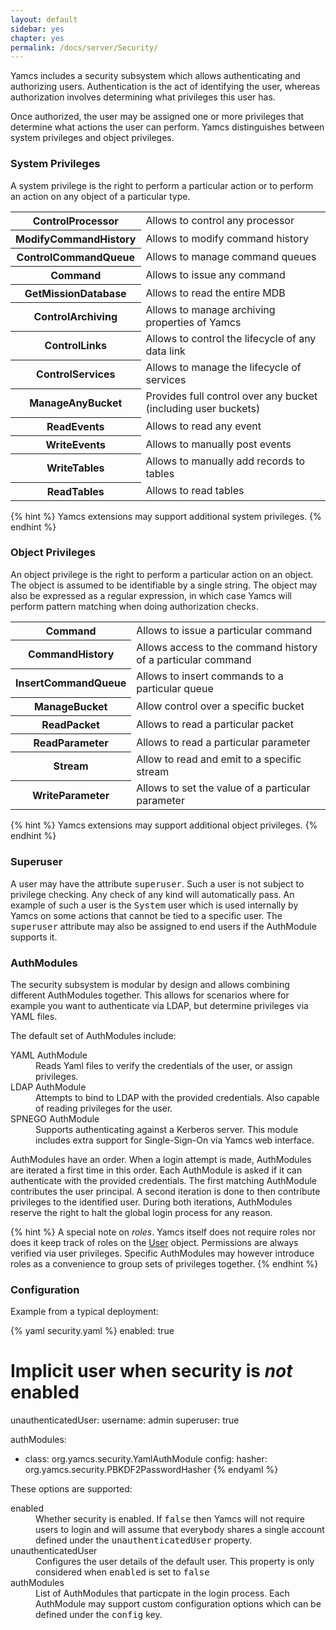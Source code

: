 ```yaml
---
layout: default
sidebar: yes
chapter: yes
permalink: /docs/server/Security/
---
```


Yamcs includes a security subsystem which allows authenticating and authorizing users. Authentication is the act of identifying the user, whereas authorization involves determining what privileges this user has.

Once authorized, the user may be assigned one or more privileges that determine what actions the user can perform. Yamcs distinguishes between system privileges and object privileges.

### System Privileges
A system privilege is the right to perform a particular action or to perform an action on any object of a particular type.

<table class="inline">
  <tr>
  	<th class="code">ControlProcessor</th>
  	<td>Allows to control any processor</td>
  </tr>
  <tr>
    <th class="code">ModifyCommandHistory</th>
    <td>Allows to modify command history</td>
  </tr>
  <tr>
    <th class="code">ControlCommandQueue</th>
    <td>Allows to manage command queues</td>
  </tr>
  <tr>
    <th class="code">Command</th>
    <td>Allows to issue any command</td>
  </tr>
  <tr>
    <th class="code">GetMissionDatabase</th>
    <td>Allows to read the entire MDB</td>
  </tr>
  <tr>
    <th class="code">ControlArchiving</th>
    <td>Allows to manage archiving properties of Yamcs</td>
  </tr>
  <tr>
    <th class="code">ControlLinks</th>
    <td>Allows to control the lifecycle of any data link</td>
  </tr>
  <tr>
    <th class="code">ControlServices</th>
    <td>Allows to manage the lifecycle of services</td>
  </tr>
  <tr>
    <th class="code">ManageAnyBucket</th>
    <td>Provides full control over any bucket (including user buckets)</td>
  </tr>
  <tr>
    <th class="code">ReadEvents</th>
    <td>Allows to read any event</td>
  </tr>
  <tr>
    <th class="code">WriteEvents</th>
    <td>Allows to manually post events</td>
  </tr>
  <tr>
    <th class="code">WriteTables</th>
    <td>Allows to manually add records to tables</td>
  </tr>
  <tr>
    <th class="code">ReadTables</th>
    <td>Allows to read tables</td>
  </tr>
</table>

{% hint %}
	Yamcs extensions may support additional system privileges.
{% endhint %}

### Object Privileges
An object privilege is the right to perform a particular action on an object. The object is assumed to be identifiable by a single string. The object may also be expressed as a regular expression, in which case Yamcs will perform pattern matching when doing authorization checks.

<table class="inline">
  <tr>
    <th class="code">Command</th>
	<td>Allows to issue a particular command</td>
  </tr>
  <tr>
    <th class="code">CommandHistory</th>
	<td>Allows access to the command history of a particular command</td>
  </tr>
  <tr>
    <th class="code">InsertCommandQueue</th>
	<td>Allows to insert commands to a particular queue</td>
  </tr>
  <tr>
    <th class="code">ManageBucket</th>
	<td>Allow control over a specific bucket</td>
  </tr>
  <tr>
    <th class="code">ReadPacket</th>
	<td>Allows to read a particular packet</td>
  </tr>
  <tr>
    <th class="code">ReadParameter</th>
	<td>Allows to read a particular parameter</td>
  </tr>
  <tr>
    <th class="code">Stream</th>
	<td>Allow to read and emit to a specific stream</td>
  </tr>
  <tr>
    <th class="code">WriteParameter</th>
	<td>Allows to set the value of a particular parameter</td>
  </tr>
</table>

{% hint %}
	Yamcs extensions may support additional object privileges.
{% endhint %}

### Superuser
A user may have the attribute <tt>superuser</tt>. Such a user is not subject to privilege checking. Any check of any kind will automatically pass. An example of such a user is the <tt>System</tt> user which is used internally by Yamcs on some actions that cannot be tied to a specific user. The <tt>superuser</tt> attribute may also be assigned to end users if the AuthModule supports it.

### AuthModules
The security subsystem is modular by design and allows combining different AuthModules together. This allows for scenarios where for example you want to authenticate via LDAP, but determine privileges via YAML files.

The default set of AuthModules include:

<dl>
  <dt>YAML AuthModule</dt>
  <dd>
    Reads Yaml files to verify the credentials of the user, or assign privileges.
  </dd>
  <dt>LDAP AuthModule</dt>
  <dd>
    Attempts to bind to LDAP with the provided credentials. Also capable of reading privileges for the user.
  </dd>
  <dt>SPNEGO AuthModule</dt>
  <dd>
    Supports authenticating against a Kerberos server. This module includes extra support for Single-Sign-On via Yamcs web interface.
  </dd>
</dl>

AuthModules have an order. When a login attempt is made, AuthModules are iterated a first time in this order. Each AuthModule is asked if it can authenticate with the provided credentials. The first matching AuthModule contributes the user principal. A second iteration is done to then contribute privileges to the identified user. During both iterations, AuthModules reserve the right to halt the global login process for any reason.

{% hint %}
  A special note on <i>roles</i>. Yamcs itself does not require roles nor does it keep track of roles on the [User](https://www.yamcs.org/yamcs/javadoc/index.html?org/yamcs/security/User.html) object. Permissions are always verified via user privileges. Specific AuthModules may however introduce roles as a convenience to group sets of privileges together.
{% endhint %}

### Configuration

Example from a typical deployment:

{% yaml security.yaml %}
enabled: true

# Implicit user when security is _not_ enabled
unauthenticatedUser:
  username: admin
  superuser: true

authModules:
  - class: org.yamcs.security.YamlAuthModule
    config:
      hasher: org.yamcs.security.PBKDF2PasswordHasher
{% endyaml %}

These options are supported:

<dl>
  <dt>enabled</dt>
  <dd>Whether security is enabled. If <tt>false</tt> then Yamcs will not require users to login and will assume that everybody shares a single account defined under the <tt>unauthenticatedUser</tt> property.</dd>

  <dt>unauthenticatedUser</dt>
  <dd>Configures the user details of the default user. This property is only considered when <tt>enabled</tt> is set to <tt>false</tt></dd>

  <dt>authModules</dt>
  <dd>List of AuthModules that particpate in the login process. Each AuthModule may support custom configuration options which can be defined under the <tt>config</tt> key.</dd>
</dl>
